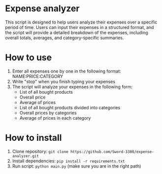 # Expense analyzer
This script is designed to help users analyze their expenses over a specific period of time. Users can input their expenses in a structured format, and the script will provide a detailed breakdown of the expenses, including overall totals, averages, and category-specific summaries.

# How to use
1. Enter all expenses one by one in the following format: NAME:PRICE:CATEGORY
2. Write "stop" when you finish typing your expenses
3. The script will analyze your expenses in the following form:
   - List of all bought products
   - Overall price
   - Average of prices
   - List of all bought products divided into categories
   - Overall prices by categories
   - Average of prices in each category
  
# How to install
1. Clone repository: `git clone https://github.com/Sword-3300/expense-analyzer.git`
2. Install dependencies: `pip install -r requirements.txt`
3. Run script: `python main.py` (make sure you are in the right path)
